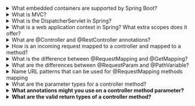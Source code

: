 <details>
  <summary>What embedded containers are supported by Spring Boot?</summary>

  - Apache Tomcat
  - Jetty
  - Undertow
</details>

<details>
  <summary>What is MVC?</summary>

MVC stands for Model-View-Controller. It is a design pattern used in software development to separate concerns and organize code in a way that improves maintainability and scalability. The idea behind MVC is to divide an application into three interconnected components:
- Model: In a Java web application, the model might be a class representing a Person with properties such as name and age, and methods to access and update this data.
- View: In a web application, this could be an HTML page or a JavaScript component that presents a form to the user to input and view data.
- Controller: In a web application, the controller might be a servlet or a class with methods that handle HTTP requests, interact with the model, and decide which view to display to the user.
</details>

<details>
  <summary>What is the DispatcherServlet in Spring?</summary>

DispatcherServlet is a central servlet in Spring MVC that handles incoming HTTP requests and routes them to the appropriate components in the application.
It is configured in the web application's web.xml file or via Java configuration in Spring Boot applications and acts as the front controller for the Spring MVC framework.

Responsibilities:
- Receives all incoming HTTP requests and routes them to the appropriate handler methods (controllers) based on URL patterns.
- Uses HandlerMapping beans to determine the correct handler method for the incoming request.
- Binds request parameters to model attributes and prepares the data required by the view.
- Uses ViewResolver beans to select the appropriate view (e.g., JSP, Thymeleaf, etc.) for rendering the response based on the view name returned by the controller.
- Forwards the request and model data to the selected view for rendering. The view then generates the final HTML or other content to be sent back to the client.
- Handles exceptions thrown by controllers or other application parts by delegating to an appropriate ExceptionHandler or error view.
</details>

<details>
  <summary>What is a web application context in Spring? What extra scopes does it offer?</summary>

WebApplicationContext is a specialized extension of the ApplicationContext that is tailored for web applications:
- WebApplicationContext is tied to the ServletContext of a web application, allowing it to interact with and configure servlets, filters, and listeners.
- For many applications, having a single WebApplicationContext is simple and suffices.

In addition to the standard bean scopes available in the ApplicationContext, the WebApplicationContext offers additional scopes specifically for web applications:
- request scope are created once per HTTP request
- session scope are created once per HTTP session.
- application scope are created once per ServletContext
- websocket scope are created per WebSocket session
</details>


<details>
  <summary>What are @Controller and @RestController annotations?</summary>

- @Controller - @Component + presentation layer + request mapping (dispatcher scans the annotated classes and detects methods annotated)
- @RestController - @Component + @Controller + @ResponseBody + can return JSON
</details>

<details>
  <summary>How is an incoming request mapped to a controller and mapped to a method?</summary>

- Component Scanning: Spring scans for classes annotated with @Controller (or @RestController) and registers them as beans.
- DispatcherServlet: This front controller receives all HTTP requests and delegates them to a HandlerMapping.
- Handler Mapping: The HandlerMapping determines the appropriate controller and method based on request URL and HTTP method using @RequestMapping, @GetMapping, etc.
- Method Execution: The selected controller method is invoked, with parameters bound from the request using annotations like @RequestParam, @PathVariable, or @RequestBody.
</details>

<details>
  <summary>What is the difference between @RequestMapping and @GetMapping?</summary>

@GetMapping is a shortcut of @RequestMapping(method = RequestMethod.GET)
</details>

<details>
  <summary>What are the differences between @RequestParam and @PathVariable?</summary>

- @RequestParam maps query parameter: ?param=smth
- @PathVariable maps part of the path: /{pVariable}/smth

</details>


<details>
  <summary>Name URL patterns that can be used for @RequestMapping methods mapping</summary>

- PathPattern — Designed for web use, this solution deals effectively with encoding and path parameters, and matches efficiently. Is the recommended solution for web applications and it is the only choice in Spring WebFlux. Allows for optional segments, regex-like constraints, and better variable extraction
- AntPathMatcher — match String patterns against a String path. This is the original solution also used in Spring configuration to select resources on the classpath, on the filesystem, and other locations. It is less efficient and the String path input is a challenge for dealing effectively with encoding and other issues with URLs. /files/*, /files/**.
</details>


<details>
  <summary>What are the parameter types for a controller method?</summary>

- WebRequest, NativeWebRequest
- ServletRequest, HttpServletRequest, or Spring’s MultipartRequest, MultipartHttpServletRequest.
- HttpSession
- PushBuilder
- Principal
- HttpMethod
- Locale, TimeZone, ZoneId
- InputStream, Reader
- OutputStream, Writer
- @PathVariable, @MatrixVariable, @RequestParam, @RequestHeader, @CookieValue, @RequestBody, @RequestPart
- HttpEntity<B>
- Map, Model, ModelMap
- Errors, BindingResult
- @SessionAttributes
- and others
</details>

<details>
  <summary>What annotations might you use on a controller method parameter?</summary>

- @RequestParam: For query parameters.
- @PathVariable: For URL path variables.
- @RequestBody: For request bodies.
- @RequestHeader: For HTTP headers.
- @CookieValue: For cookies.
- @ModelAttribute: For form data and model attributes.
- @SessionAttributes: For session attributes.
- @RequestPart: For multipart request parts.
</details>


<details>
  <summary>What are the valid return types of a controller method?</summary>

- String
- ModelAndView, View
- @ModelAttribute
- void
- HttpEntity<B>, ResponseEntity<B>
- @ResponseBody
- HttpHeaders
- ErrorResponse
- ProblemDetail
- DeferredResult<V>, Callable<V>, CompletableFuture<V> and etc
- StreamingResponseBody
</details>
